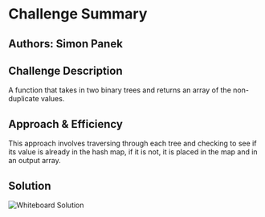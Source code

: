 # Challenge Summary

## Authors: Simon Panek

## Challenge Description

A function that takes in two binary trees and returns an array of the non-duplicate values.

## Approach & Efficiency

This approach involves traversing through each tree and checking to see if its value is already in the hash map, if it is not, it is placed in the map and in an output array.

## Solution

![Whiteboard Solution]()